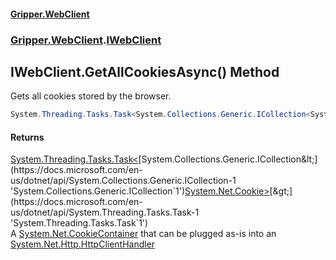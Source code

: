 #### [Gripper.WebClient](index 'index')
### [Gripper.WebClient](Gripper_WebClient 'Gripper.WebClient').[IWebClient](Gripper_WebClient_IWebClient 'Gripper.WebClient.IWebClient')
## IWebClient.GetAllCookiesAsync() Method
Gets all cookies stored by the browser.  
```csharp
System.Threading.Tasks.Task<System.Collections.Generic.ICollection<System.Net.Cookie>> GetAllCookiesAsync();
```
#### Returns
[System.Threading.Tasks.Task&lt;](https://docs.microsoft.com/en-us/dotnet/api/System.Threading.Tasks.Task-1 'System.Threading.Tasks.Task`1')[System.Collections.Generic.ICollection&lt;](https://docs.microsoft.com/en-us/dotnet/api/System.Collections.Generic.ICollection-1 'System.Collections.Generic.ICollection`1')[System.Net.Cookie](https://docs.microsoft.com/en-us/dotnet/api/System.Net.Cookie 'System.Net.Cookie')[&gt;](https://docs.microsoft.com/en-us/dotnet/api/System.Collections.Generic.ICollection-1 'System.Collections.Generic.ICollection`1')[&gt;](https://docs.microsoft.com/en-us/dotnet/api/System.Threading.Tasks.Task-1 'System.Threading.Tasks.Task`1')  
A [System.Net.CookieContainer](https://docs.microsoft.com/en-us/dotnet/api/System.Net.CookieContainer 'System.Net.CookieContainer') that can be plugged as-is into an [System.Net.Http.HttpClientHandler](https://docs.microsoft.com/en-us/dotnet/api/System.Net.Http.HttpClientHandler 'System.Net.Http.HttpClientHandler')
